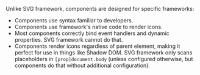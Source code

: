 Unlike SVG framework, components are designed for specific frameworks:

- Components use syntax familiar to developers.
- Components use framework's native code to render icons.
- Most components correctly bind event handlers and dynamic properties. SVG framework cannot do that.
- Components render icons regardless of parent element, making it perfect for use in things like Shadow DOM. SVG framework only scans placeholders in `[prop]document.body` (unless configured otherwise, but components do that without additional configuration).
